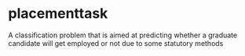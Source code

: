 # placementtask
A classification problem that is aimed at predicting whether a graduate candidate will get employed or not due to some statutory methods
